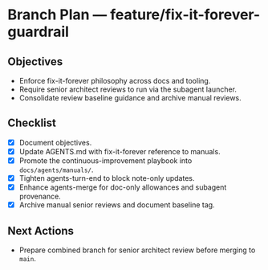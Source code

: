 # Branch Plan — feature/fix-it-forever-guardrail

## Objectives
- Enforce fix-it-forever philosophy across docs and tooling.
- Require senior architect reviews to run via the subagent launcher.
- Consolidate review baseline guidance and archive manual reviews.

## Checklist
- [x] Document objectives.
- [x] Update AGENTS.md with fix-it-forever reference to manuals.
- [x] Promote the continuous-improvement playbook into `docs/agents/manuals/`.
- [x] Tighten agents-turn-end to block note-only updates.
- [x] Enhance agents-merge for doc-only allowances and subagent provenance.
- [x] Archive manual senior reviews and document baseline tag.

## Next Actions
- Prepare combined branch for senior architect review before merging to `main`.
